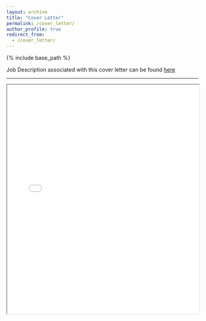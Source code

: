```yaml
---
layout: archive
title: "Cover Letter"
permalink: /cover_letter/
author_profile: true
redirect_from:
  - /cover_letter/
---
```


{% include base_path %}

Job Description associated with this cover letter can be found [here](https://jobs.cdc.gov/job-search/job-details?jobid=HHS-CDC-DH-24-12444349)

---

<iframe src="/files/cover_letter.pdf" width="100%" height="600px">
    This browser does not support PDFs. Please download the PDF to view it: 
    <a href="/assets/pdfs/yourfile.pdf">Download PDF</a>.
</iframe>
